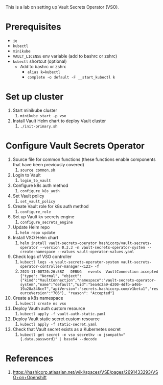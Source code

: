 This is a lab on setting up Vault Secrets Operator (VSO).

# Prerequisites

* `jq`
* `kubectl`
* `minikube`
* `VAULT_LICENSE` env variable (add to bashrc or zshrc)
* `kubectl` shortcut (optional)
  * Add to bashrc or zshrc
    * `alias k=kubectl`
    * `complete -o default -F __start_kubectl k`

# Set up cluster

1. Start minikube cluster
   1. `minikube start -p vso`
2. Install Vault Helm chart to deploy Vault cluster
   1. `./init-primary.sh`

# Configure Vault Secrets Operator

1. Source file for common functions (these functions enable components that have been previously covered)
   1. `source common.sh`
2. Login to Vault
   1. `login_to_vault`
3. Configure k8s auth method 
   1. `configure_k8s_auth`
4. Set Vault policy
   1. `set_vault_policy`
5. Create Vault role for k8s auth method
   1. `configure_role`
6. Set up Vault kv secrets engine
   1. `configure_secrets_engine`
7. Update Helm repo
   1. `helm repo update`
8. Install VSO Helm chart
   1. `helm install vault-secrets-operator hashicorp/vault-secrets-operator --version 0.3.3 -n vault-secrets-operator-system --create-namespace --values vault-operator-values.yaml`
9. Check logs of VSO controller
   1.  `kubectl logs -n vault-secrets-operator-system vault-secrets-operator-controller-manager-<123> -f`
   2. ```2023-11-08T20:26:58Z	DEBUG	events	VaultConnection accepted	{"type": "Normal", "object": {"kind":"VaultConnection","namespace":"vault-secrets-operator-system","name":"default","uid":"5ea4c2a9-d200-4dfb-a466-19a28a348ce7","apiVersion":"secrets.hashicorp.com/v1beta1","resourceVersion":"706"}, "reason": "Accepted"}```
10. Create a k8s namespace
    1.  `kubectl create ns vso`
11. Deploy Vauth auth custom resource
    1.  `kubectl apply -f vault-auth-static.yaml`
12. Deploy Vault static secret custom resource
    1.  `kubectl apply -f static-secret.yaml`
13. Check that Vault secret exists as a Kubernetes secret 
    1.  `kubectl get secret -n vso secretkv -o jsonpath="{.data.password}" | base64 --decode`

# References

1. https://hashicorp.atlassian.net/wiki/spaces/VSE/pages/2691433293/VSO+on+Openshift